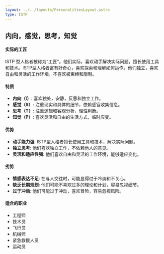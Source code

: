 ```yaml
---
layout: ../../layouts/PersonalitiesLayout.astro
type: ISTP
---
```

## 内向，感觉，思考，知觉

#### 实际的工匠
ISTP 型人格者被称为“工匠”。他们实际，喜欢动手解决实际问题，擅长使用工具和技术。ISTP型人格者富有好奇心，喜欢探索和理解如何运作。他们独立，喜欢自由和灵活的工作环境，不喜欢被束缚和限制。

#### 特质
- **内向（I）**: 喜欢独处，安静，反思和独立工作。
- **感觉（S）**: 注重现实和具体的细节，依赖感官收集信息。
- **思考（T）**: 注重逻辑和客观分析，理性判断。
- **知觉（P）**: 喜欢灵活和自由的生活方式，临时应变。

#### 优势
- **动手能力强**: ISTP型人格者擅长使用工具和技术，解决实际问题。
- **独立思考**: 他们喜欢独立工作，不依赖他人的意见。
- **灵活和适应性强**: 他们喜欢自由和灵活的工作环境，能够适应变化。

#### 劣势
- **情感表达不足**: 在与人交往时，可能显得过于冷淡和不关心。
- **缺乏长期规划**: 他们可能不喜欢过多的理论和计划，容易忽视细节。
- **过于冲动**: 他们可能过于冲动，喜欢冒险，容易忽视风险。

#### 适合的职业
- 工程师
- 技术员
- 飞行员
- 机械师
- 紧急救援人员
- 运动员